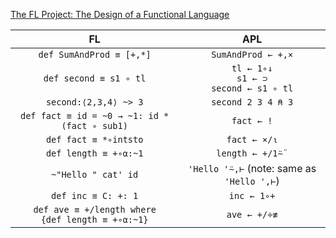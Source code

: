 [The FL Project: The Design of a Functional Language](http://theory.stanford.edu/~aiken/publications/trs/FLProject.pdf)

|FL|APL|
|:-:|:-:|
|`def SumAndProd ≡ [+,*]` |`SumAndProd ← +,×`|
|`def second ≡ s1 ∘ tl` | `tl ← 1∘↓` <br> `s1 ← ⊃` <br> `second ← s1 ∘ tl`|
|`second:⟨2,3,4⟩ ~> 3`|`second 2 3 4 ⍝ 3`|
|`def fact ≡ id = ~0 → ~1: id * (fact ∘ sub1)`|`fact ← !`|
|`def fact ≡ *∘intsto`|`fact ← ×/⍳`|
|`def length ≡ +∘⍺:~1`|`length ← +/1⍨¨`|
|`~"Hello " cat' id`|`'Hello '⍨,⊢` (note: same as `'Hello ',⊢`)|
|`def inc ≡ C: +: 1`|`inc ← 1∘+`|
|`def ave ≡ +/length where`<br> `{def length ≡ +∘⍺:~1}`|`ave ← +/÷≢`|
